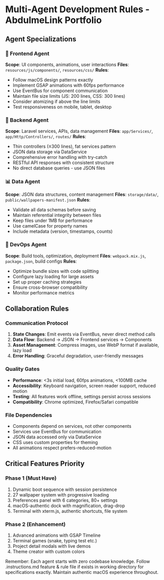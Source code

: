 # Multi-Agent Development Rules - AbdulmeLink Portfolio

## Agent Specializations

### 🎨 Frontend Agent
**Scope**: UI components, animations, user interactions
**Files**: `resources/js/components/`, `resources/css/`
**Rules**:
- Follow macOS design patterns exactly
- Implement GSAP animations with 60fps performance
- Use EventBus for component communication
- Maintain file size limits (JS: 200 lines, CSS: 300 lines)
- Consider atomizing if above the line limits
- Test responsiveness on mobile, tablet, desktop

### 🔧 Backend Agent  
**Scope**: Laravel services, APIs, data management
**Files**: `app/Services/`, `app/Http/Controllers/`, `routes/`
**Rules**:
- Thin controllers (≤300 lines), fat services pattern
- JSON data storage via DataService
- Comprehensive error handling with try-catch
- RESTful API responses with consistent structure
- No direct database queries - use JSON files

### 📊 Data Agent
**Scope**: JSON data structures, content management
**Files**: `storage/data/`, `public/wallpapers-manifest.json`
**Rules**:
- Validate all data schemas before saving
- Maintain referential integrity between files
- Keep files under 1MB for performance
- Use camelCase for property names
- Include metadata (version, timestamps, counts)

### 🔧 DevOps Agent
**Scope**: Build tools, optimization, deployment
**Files**: `webpack.mix.js`, `package.json`, build configs
**Rules**:
- Optimize bundle sizes with code splitting
- Configure lazy loading for large assets
- Set up proper caching strategies
- Ensure cross-browser compatibility
- Monitor performance metrics

## Collaboration Rules

### Communication Protocol
1. **State Changes**: Emit events via EventBus, never direct method calls
2. **Data Flow**: Backend → JSON → Frontend services → Components
3. **Asset Management**: Compress images, use WebP format if available, lazy load
4. **Error Handling**: Graceful degradation, user-friendly messages

### Quality Gates
- **Performance**: <3s initial load, 60fps animations, <100MB cache
- **Accessibility**: Keyboard navigation, screen reader support, reduced motion
- **Testing**: All features work offline, settings persist across sessions
- **Compatibility**: Chrome optimized, Firefox/Safari compatible

### File Dependencies
- Components depend on services, not other components
- Services use EventBus for communication
- JSON data accessed only via DataService
- CSS uses custom properties for theming
- All animations respect prefers-reduced-motion

## Critical Features Priority

### Phase 1 (Must Have)
1. Dynamic boot sequence with session persistence
2. 27 wallpaper system with progressive loading
3. Preferences panel with 6 categories, 80+ settings
4. macOS-authentic dock with magnification, drag-drop
5. Terminal with xterm.js, authentic shortcuts, file system

### Phase 2 (Enhancement) 
1. Advanced animations with GSAP Timeline
2. Terminal games (snake, typing test etc.)
3. Project detail modals with live demos
4. Theme creator with custom colors

Remember: Each agent starts with zero codebase knowledge. Follow .instructions.md feature & rule file if exists in working directory for specifications exactly. Maintain authentic macOS experience throughout.